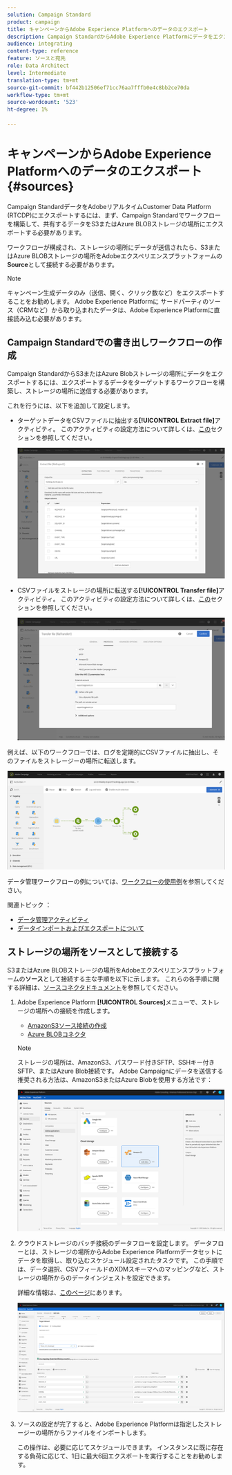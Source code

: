 ```yaml
---
solution: Campaign Standard
product: campaign
title: キャンペーンからAdobe Experience Platformへのデータのエクスポート
description: Campaign StandardからAdobe Experience Platformにデータをエクスポートする方法を説明します。
audience: integrating
content-type: reference
feature: ソースと宛先
role: Data Architect
level: Intermediate
translation-type: tm+mt
source-git-commit: bf442b12506ef71cc76aa7fffb0e4c8bb2ce70da
workflow-type: tm+mt
source-wordcount: '523'
ht-degree: 1%

---
```



# キャンペーンからAdobe Experience Platformへのデータのエクスポート{#sources}

Campaign StandardデータをAdobeリアルタイムCustomer Data Platform (RTCDP)にエクスポートするには、まず、Campaign Standardでワークフローを構築して、共有するデータをS3またはAzure BLOBストレージの場所にエクスポートする必要があります。

ワークフローが構成され、ストレージの場所にデータが送信されたら、S3またはAzure BLOBストレージの場所をAdobeエクスペリエンスプラットフォームの&#x200B;**Source**&#x200B;として接続する必要があります。

>[!NOTE]

キャンペーン生成データのみ（送信、開く、クリック数など）をエクスポートすることをお勧めします。 Adobe Experience Platformに サードパーティのソース（CRMなど）から取り込まれたデータは、Adobe Experience Platformに直接読み込む必要があります。

## Campaign Standardでの書き出しワークフローの作成

Campaign StandardからS3またはAzure Blobストレージの場所にデータをエクスポートするには、エクスポートするデータをターゲットするワークフローを構築し、ストレージの場所に送信する必要があります。

これを行うには、以下を追加して設定します。

* ターゲットデータをCSVファイルに抽出する&#x200B;**[!UICONTROL Extract file]**&#x200B;アクティビティ。 このアクティビティの設定方法について詳しくは、[この](../../automating/using/extract-file.md)セクションを参照してください。

   ![](assets/rtcdp-extract-file.png)

* CSVファイルをストレージの場所に転送する&#x200B;**[!UICONTROL Transfer file]**&#x200B;アクティビティ。 このアクティビティの設定方法について詳しくは、[この](../../automating/using/transfer-file.md)セクションを参照してください。

   ![](assets/rtcdp-transfer-file.png)

例えば、以下のワークフローでは、ログを定期的にCSVファイルに抽出し、そのファイルをストレージーの場所に転送します。

![](assets/aep-export.png)

データ管理ワークフローの例については、[ワークフローの使用例](../../automating/using/about-workflow-use-cases.md#management)を参照してください。

関連トピック ： 

* [データ管理アクティビティ](../../automating/using/about-data-management-activities.md)
* [データインポートおよびエクスポートについて](../../automating/using/about-data-import-and-export.md)


## ストレージの場所をソースとして接続する

S3またはAzure BLOBストレージの場所をAdobeエクスペリエンスプラットフォームの&#x200B;**ソース**&#x200B;として接続する主な手順を以下に示します。 これらの各手順に関する詳細は、[ソースコネクタドキュメント](https://experienceleague.adobe.com/docs/experience-platform/sources/home.html)を参照してください。

1. Adobe Experience Platform **[!UICONTROL Sources]**&#x200B;メニューで、ストレージの場所への接続を作成します。

   * [AmazonS3ソース接続の作成](https://experienceleague.adobe.com/docs/experience-platform/sources/ui-tutorials/create/cloud-storage/s3.html)
   * [Azure BLOBコネクタ](https://experienceleague.adobe.com/docs/experience-platform/sources/connectors/cloud-storage/blob.html)

   >[!NOTE]
   >
   >ストレージの場所は、AmazonS3、パスワード付きSFTP、SSHキー付きSFTP、またはAzure Blob接続です。 Adobe Campaignにデータを送信する推奨される方法は、AmazonS3またはAzure Blobを使用する方法です：

   ![](assets/rtcdp-connector.png)

1. クラウドストレージのバッチ接続のデータフローを設定します。 データフローとは、ストレージの場所からAdobe Experience Platformデータセットにデータを取得し、取り込むスケジュール設定されたタスクです。 この手順では、データ選択、CSVフィールドのXDMスキーマへのマッピングなど、ストレージの場所からのデータインジェストを設定できます。

   詳細な情報は、[このページ](https://experienceleague.adobe.com/docs/experience-platform/sources/ui-tutorials/dataflow/cloud-storage.html)にあります。

   ![](assets/rtcdp-map-xdm.png)

1. ソースの設定が完了すると、Adobe Experience Platformは指定したストレージーの場所からファイルをインポートします。

   この操作は、必要に応じてスケジュールできます。 インスタンスに既に存在する負荷に応じて、1日に最大6回エクスポートを実行することをお勧めします。
